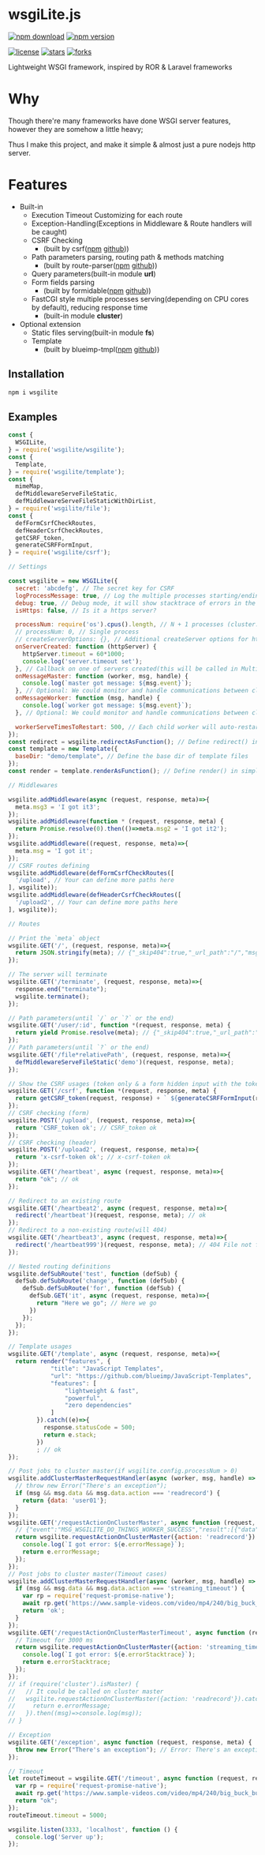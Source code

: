 # wsgiLite.js

[![npm download](https://img.shields.io/npm/dt/wsgilite.svg)](https://www.npmjs.com/package/wsgilite)
[![npm version](https://img.shields.io/npm/v/wsgilite.svg)](https://www.npmjs.com/package/wsgilite)

[![license](https://img.shields.io/github/license/TeaEntityLab/wsgiLite.js.svg?style=social&label=License)](https://github.com/TeaEntityLab/wsgiLite.js)
[![stars](https://img.shields.io/github/stars/TeaEntityLab/wsgiLite.js.svg?style=social&label=Stars)](https://github.com/TeaEntityLab/wsgiLite.js)
[![forks](https://img.shields.io/github/forks/TeaEntityLab/wsgiLite.js.svg?style=social&label=Fork)](https://github.com/TeaEntityLab/wsgiLite.js)

Lightweight WSGI framework, inspired by ROR &amp; Laravel frameworks

# Why

Though there're many frameworks have done WSGI server features, however they are somehow a little heavy;

Thus I make this project, and make it simple & almost just a pure nodejs http server.

# Features

* Built-in
  * Execution Timeout Customizing for each route
  * Exception-Handling(Exceptions in Middleware & Route handlers will be caught)
  * CSRF Checking
    * (built by csrf([npm](https://www.npmjs.com/package/csrf) [github](https://github.com/pillarjs/csrf)))
  * Path parameters parsing, routing path & methods matching
    * (built by route-parser([npm](https://www.npmjs.com/package/route-parser) [github](https://github.com/rcs/route-parser)))
  * Query parameters(built-in module **url**)
  * Form fields parsing
    * (built by formidable([npm](https://www.npmjs.com/package/formidable) [github](https://github.com/felixge/node-formidable)))
  * FastCGI style multiple processes serving(depending on CPU cores by default), reducing response time
    * (built-in module **cluster**)
* Optional extension
  * Static files serving(built-in module **fs**)
  * Template
    * (built by blueimp-tmpl([npm](https://www.npmjs.com/package/blueimp-tmpl) [github](https://github.com/blueimp/JavaScript-Templates)))

## Installation

```bash
npm i wsgilite
```

## Examples

```javascript
const {
  WSGILite,
} = require('wsgilite/wsgilite');
const {
  Template,
} = require('wsgilite/template');
const {
  mimeMap,
  defMiddlewareServeFileStatic,
  defMiddlewareServeFileStaticWithDirList,
} = require('wsgilite/file');
const {
  defFormCsrfCheckRoutes,
  defHeaderCsrfCheckRoutes,
  getCSRF_token,
  generateCSRFFormInput,
} = require('wsgilite/csrf');

// Settings

const wsgilite = new WSGILite({
  secret: 'abcdefg', // The secret key for CSRF
  logProcessMessage: true, // Log the multiple processes starting/ending messages.
  debug: true, // Debug mode, it will show stacktrace of errors in the responses
  isHttps: false, // Is it a https server?

  processNum: require('os').cpus().length, // N + 1 processes (cluster: 1 * master + n * fastcgi style http/https serving)
  // processNum: 0, // Single process
  // createServerOptions: {}, // Additional createServer options for http/https.createServer(options)
  onServerCreated: function (httpServer) {
    httpServer.timeout = 60*1000;
    console.log('server.timeout set');
  }, // Callback on one of servers created(this will be called in Multiple processes)
  onMessageMaster: function (worker, msg, handle) {
    console.log(`master got message: ${msg.event}`);
  }, // Optional: We could monitor and handle communications between cluster master & workers
  onMessageWorker: function (msg, handle) {
    console.log(`worker got message: ${msg.event}`);
  }, // Optional: We could monitor and handle communications between cluster master & workers

  workerServeTimesToRestart: 500, // Each child worker will auto-restart after it served 500 requests
});
const redirect = wsgilite.redirectAsFunction(); // Define redirect() in simple & shorter function style.
const template = new Template({
  baseDir: "demo/template", // Define the base dir of template files
});
const render = template.renderAsFunction(); // Define render() in simple & shorter function style.

// Middlewares

wsgilite.addMiddleware(async (request, response, meta)=>{
  meta.msg3 = 'I got it3';
});
wsgilite.addMiddleware(function * (request, response, meta) {
  return Promise.resolve(0).then(()=>meta.msg2 = 'I got it2');
});
wsgilite.addMiddleware((request, response, meta)=>{
  meta.msg = 'I got it';
});
// CSRF routes defining
wsgilite.addMiddleware(defFormCsrfCheckRoutes([
  '/upload', // Your can define more paths here
], wsgilite));
wsgilite.addMiddleware(defHeaderCsrfCheckRoutes([
  '/upload2', // Your can define more paths here
], wsgilite));

// Routes

// Print the `meta` object
wsgilite.GET('/', (request, response, meta)=>{
  return JSON.stringify(meta); // {"_skip404":true,"_url_path":"/","msg3":"I got it3","msg2":"I got it2","msg":"I got it"}
});

// The server will terminate
wsgilite.GET('/terminate', (request, response, meta)=>{
  response.end("terminate");
  wsgilite.terminate();
});

// Path parameters(until `/` or `?` or the end)
wsgilite.GET('/user/:id', function *(request, response, meta) {
  return yield Promise.resolve(meta); // {"_skip404":true,"_url_path":"/user/theID","msg3":"I got it3","msg2":"I got it2","msg":"I got it","id":"theID"}
});
// Path parameters(until `?` or the end)
wsgilite.GET('/file*relativePath', (request, response, meta)=>{
  defMiddlewareServeFileStatic('demo')(request, response, meta);
});

// Show the CSRF usages (token only & a form hidden input with the token)
wsgilite.GET('/csrf', function *(request, response, meta) {
  return getCSRF_token(request, response) + ` ${generateCSRFFormInput(request, response)}`; // CSRF_token
});
// CSRF checking (form)
wsgilite.POST('/upload', (request, response, meta)=>{
  return 'CSRF_token ok'; // CSRF_token ok
});
// CSRF checking (header)
wsgilite.POST('/upload2', (request, response, meta)=>{
  return 'x-csrf-token ok'; // x-csrf-token ok
});
wsgilite.GET('/heartbeat', async (request, response, meta)=>{
  return "ok"; // ok
});

// Redirect to an existing route
wsgilite.GET('/heartbeat2', async (request, response, meta)=>{
  redirect('/heartbeat')(request, response, meta); // ok
});
// Redirect to a non-existing route(will 404)
wsgilite.GET('/heartbeat3', async (request, response, meta)=>{
  redirect('/heartbeat999')(request, response, meta); // 404 File not found.
});

// Nested routing definitions
wsgilite.defSubRoute('test', function (defSub) {
  defSub.defSubRoute('change', function (defSub) {
    defSub.defSubRoute('for', function (defSub) {
      defSub.GET('it', async (request, response, meta)=>{
        return "Here we go"; // Here we go
      })
    });
  });
});

// Template usages
wsgilite.GET('/template', async (request, response, meta)=>{
  return render("features", {
            "title": "JavaScript Templates",
            "url": "https://github.com/blueimp/JavaScript-Templates",
            "features": [
                "lightweight & fast",
                "powerful",
                "zero dependencies"
            ]
        }).catch((e)=>{
          response.statusCode = 500;
          return e.stack;
        })
        ; // ok
});

// Post jobs to cluster master(if wsgilite.config.processNum > 0)
wsgilite.addClusterMasterRequestHandler(async (worker, msg, handle) => {
  // throw new Error("There's an exception");
  if (msg && msg.data && msg.data.action === 'readrecord') {
    return {data: 'user01'};
  }
});
wsgilite.GET('/requestActionOnClusterMaster', async function (request, response, meta) {
  // {"event":"MSG_WSGILITE_DO_THINGS_WORKER_SUCCESS","result":[{"data":"user01"}]}
  return wsgilite.requestActionOnClusterMaster({action: 'readrecord'}).catch((e)=>{
    console.log(`I got error: ${e.errorMessage}`);
    return e.errorMessage;
  });
});
// Post jobs to cluster master(Timeout cases)
wsgilite.addClusterMasterRequestHandler(async (worker, msg, handle) => {
  if (msg && msg.data && msg.data.action === 'streaming_timeout') {
    var rp = require('request-promise-native');
    await rp.get('https://www.sample-videos.com/video/mp4/240/big_buck_bunny_240p_30mb.mp4');
    return 'ok';
  }
});
wsgilite.GET('/requestActionOnClusterMasterTimeout', async function (request, response, meta) {
  // Timeout for 3000 ms
  return wsgilite.requestActionOnClusterMaster({action: 'streaming_timeout'}, 3000).catch((e)=>{
    console.log(`I got error: ${e.errorStacktrace}`);
    return e.errorStacktrace;
  });
});
// if (require('cluster').isMaster) {
//   // It could be called on cluster master
//   wsgilite.requestActionOnClusterMaster({action: 'readrecord'}).catch((e)=>{
//     return e.errorMessage;
//   }).then((msg)=>console.log(msg));
// }

// Exception
wsgilite.GET('/exception', async function (request, response, meta) {
  throw new Error("There's an exception"); // Error: There's an exception
});

// Timeout
let routeTimeout = wsgilite.GET('/timeout', async function (request, response, meta) {
  var rp = require('request-promise-native');
  await rp.get('https://www.sample-videos.com/video/mp4/240/big_buck_bunny_240p_30mb.mp4');
  return "ok";
});
routeTimeout.timeout = 5000;

wsgilite.listen(3333, 'localhost', function () {
  console.log('Server up');
});

```
